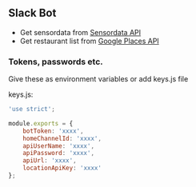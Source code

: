 Slack Bot
------------------------------

* Get sensordata from [Sensordata API](https://github.com/ttu/sensordata-node-restapi)
* Get restaurant list from [Google Places API](https://developers.google.com/places/web-service/search)

### Tokens, passwords etc.

Give these as environment variables or add keys.js file

keys.js:
```js
'use strict';

module.exports = {
    botToken: 'xxxx',
    homeChannelId: 'xxxx',
    apiUserName: 'xxxx',
    apiPassword: 'xxxx',
    apiUrl: 'xxxx',
    locationApiKey: 'xxxx' 
};
```